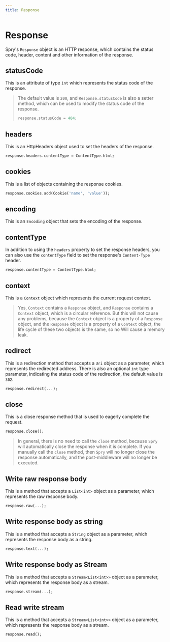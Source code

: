 ```yaml
---
title: Response
---
```


# Response

Spry's `Response` object is an HTTP response, which contains the status code, header, content and other information of the response.

## statusCode

This is an attribute of type `int` which represents the status code of the response.

> The default value is `200`, and `Response.statusCode` is also a setter method, which can be used to modify the status code of the response.
>
> ```dart
> response.statusCode = 404;
> ```

## headers

This is an HttpHeaders object used to set the headers of the response.

```dart
response.headers.contentType = ContentType.html;
```

## cookies

This is a list of objects containing the response cookies.

```dart
response.cookies.add(Cookie('name', 'value'));
```

## encoding

This is an `Encoding` object that sets the encoding of the response.

## contentType

In addition to using the `headers` property to set the response headers, you can also use the `contentType` field to set the response's `Content-Type` header.

```dart
response.contentType = ContentType.html;
```

## context

This is a `Context` object which represents the current request context.

> Yes, `Context` contains a `Response` object, and `Response` contains a `Context` object, which is a circular reference. But this will not cause any problems, because the `Context` object is a property of a `Response` object, and the `Response` object is a property of a `Context` object, the life cycle of these two objects is the same, so no Will cause a memory leak.

## redirect

This is a redirection method that accepts a `Uri` object as a parameter, which represents the redirected address. There is also an optional `int` type parameter, indicating the status code of the redirection, the default value is `302`.

```dart
response.redirect(...);
```

## close

This is a close response method that is used to eagerly complete the request.

```dart
response.close();
```

> In general, there is no need to call the `close` method, because `Spry` will automatically close the response when it is complete.
> If you manually call the `close` method, then `Spry` will no longer close the response automatically, and the post-middleware will no longer be executed.

## Write raw response body

This is a method that accepts a `List<int>` object as a parameter, which represents the raw response body.

```dart
response.raw(...);
```

## Write response body as string

This is a method that accepts a `String` object as a parameter, which represents the response body as a string.

```dart
response.text(...);
```

## Write response body as Stream

This is a method that accepts a `Stream<List<int>>` object as a parameter, which represents the response body as a stream.

```dart
response.stream(...);
```

## Read write stream

This is a method that accepts a `Stream<List<int>>` object as a parameter, which represents the response body as a stream.

```dart
response.read();
```
